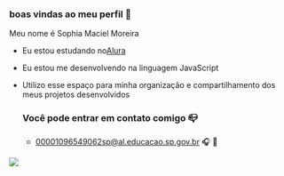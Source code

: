 ### boas vindas ao meu perfil 💜

Meu nome é Sophia Maciel Moreira

- Eu estou estudando no[Alura](https://www.alura.com.br)
- Eu estou me desenvolvendo na linguagem JavaScript
- Utilizo esse espaço para minha organização e compartilhamento dos meus projetos desenvolvidos

  ### Você pode entrar em contato comigo 📪

  - 00001096549062sp@al.educacao.sp.gov.br
    🎧 💜


![](https://media1.tenor.com/m/VhkZ2fDafnQAAAAC/rapunzel-tangled.gif)
